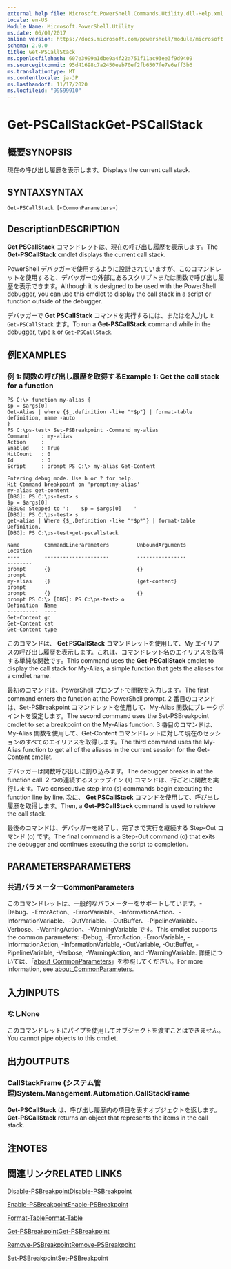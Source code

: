 ```yaml
---
external help file: Microsoft.PowerShell.Commands.Utility.dll-Help.xml
Locale: en-US
Module Name: Microsoft.PowerShell.Utility
ms.date: 06/09/2017
online version: https://docs.microsoft.com/powershell/module/microsoft.powershell.utility/get-pscallstack?view=powershell-7.2&WT.mc_id=ps-gethelp
schema: 2.0.0
title: Get-PSCallStack
ms.openlocfilehash: 607e3999a1dbe9a4f22a751f11ac93ee3f9d9409
ms.sourcegitcommit: 95d41698c7a2450eeb70ef2fb6507fe7e6eff3b6
ms.translationtype: MT
ms.contentlocale: ja-JP
ms.lasthandoff: 11/17/2020
ms.locfileid: "99599910"
---
```

# <span data-ttu-id="044ad-102">Get-PSCallStack</span><span class="sxs-lookup"><span data-stu-id="044ad-102">Get-PSCallStack</span></span>

## <span data-ttu-id="044ad-103">概要</span><span class="sxs-lookup"><span data-stu-id="044ad-103">SYNOPSIS</span></span>
<span data-ttu-id="044ad-104">現在の呼び出し履歴を表示します。</span><span class="sxs-lookup"><span data-stu-id="044ad-104">Displays the current call stack.</span></span>

## <span data-ttu-id="044ad-105">SYNTAX</span><span class="sxs-lookup"><span data-stu-id="044ad-105">SYNTAX</span></span>

```
Get-PSCallStack [<CommonParameters>]
```

## <span data-ttu-id="044ad-106">Description</span><span class="sxs-lookup"><span data-stu-id="044ad-106">DESCRIPTION</span></span>

<span data-ttu-id="044ad-107">**Get PSCallStack** コマンドレットは、現在の呼び出し履歴を表示します。</span><span class="sxs-lookup"><span data-stu-id="044ad-107">The **Get-PSCallStack** cmdlet displays the current call stack.</span></span>

<span data-ttu-id="044ad-108">PowerShell デバッガーで使用するように設計されていますが、このコマンドレットを使用すると、デバッガーの外部にあるスクリプトまたは関数で呼び出し履歴を表示できます。</span><span class="sxs-lookup"><span data-stu-id="044ad-108">Although it is designed to be used with the PowerShell debugger, you can use this cmdlet to display the call stack in a script or function outside of the debugger.</span></span>

<span data-ttu-id="044ad-109">デバッガーで **Get PSCallStack** コマンドを実行するには、またはを入力し `k` `Get-PSCallStack` ます。</span><span class="sxs-lookup"><span data-stu-id="044ad-109">To run a **Get-PSCallStack** command while in the debugger, type `k` or `Get-PSCallStack`.</span></span>

## <span data-ttu-id="044ad-110">例</span><span class="sxs-lookup"><span data-stu-id="044ad-110">EXAMPLES</span></span>

### <span data-ttu-id="044ad-111">例 1: 関数の呼び出し履歴を取得する</span><span class="sxs-lookup"><span data-stu-id="044ad-111">Example 1: Get the call stack for a function</span></span>

```
PS C:\> function my-alias {
$p = $args[0]
Get-Alias | where {$_.definition -like "*$p"} | format-table definition, name -auto
}
PS C:\ps-test> Set-PSBreakpoint -Command my-alias
Command    : my-alias
Action     :
Enabled    : True
HitCount   : 0
Id         : 0
Script     : prompt PS C:\> my-alias Get-Content

Entering debug mode. Use h or ? for help.
Hit Command breakpoint on 'prompt:my-alias'
my-alias get-content
[DBG]: PS C:\ps-test> s
$p = $args[0]
DEBUG: Stepped to ':    $p = $args[0]    '
[DBG]: PS C:\ps-test> s
get-alias | Where {$_.Definition -like "*$p*"} | format-table Definition,
[DBG]: PS C:\ps-test>get-pscallstack

Name        CommandLineParameters         UnboundArguments              Location
----        ---------------------         ----------------              --------
prompt      {}                            {}                            prompt
my-alias    {}                            {get-content}                 prompt
prompt      {}                            {}                            prompt PS C:\> [DBG]: PS C:\ps-test> o
Definition  Name
----------  ----
Get-Content gc
Get-Content cat
Get-Content type
```

<span data-ttu-id="044ad-112">このコマンドは、 **Get PSCallStack** コマンドレットを使用して、My エイリアスの呼び出し履歴を表示します。これは、コマンドレット名のエイリアスを取得する単純な関数です。</span><span class="sxs-lookup"><span data-stu-id="044ad-112">This command uses the **Get-PSCallStack** cmdlet to display the call stack for My-Alias, a simple function that gets the aliases for a cmdlet name.</span></span>

<span data-ttu-id="044ad-113">最初のコマンドは、PowerShell プロンプトで関数を入力します。</span><span class="sxs-lookup"><span data-stu-id="044ad-113">The first command enters the function at the PowerShell prompt.</span></span>
<span data-ttu-id="044ad-114">2 番目のコマンドは、Set-PSBreakpoint コマンドレットを使用して、My-Alias 関数にブレークポイントを設定します。</span><span class="sxs-lookup"><span data-stu-id="044ad-114">The second command uses the Set-PSBreakpoint cmdlet to set a breakpoint on the My-Alias function.</span></span>
<span data-ttu-id="044ad-115">3 番目のコマンドは、My-Alias 関数を使用して、Get-Content コマンドレットに対して現在のセッションのすべてのエイリアスを取得します。</span><span class="sxs-lookup"><span data-stu-id="044ad-115">The third command uses the My-Alias function to get all of the aliases in the current session for the Get-Content cmdlet.</span></span>

<span data-ttu-id="044ad-116">デバッガーは関数呼び出しに割り込みます。</span><span class="sxs-lookup"><span data-stu-id="044ad-116">The debugger breaks in at the function call.</span></span>
<span data-ttu-id="044ad-117">2 つの連続するステップイン (s) コマンドは、行ごとに関数を実行します。</span><span class="sxs-lookup"><span data-stu-id="044ad-117">Two consecutive step-into (s) commands begin executing the function line by line.</span></span>
<span data-ttu-id="044ad-118">次に、 **Get PSCallStack** コマンドを使用して、呼び出し履歴を取得します。</span><span class="sxs-lookup"><span data-stu-id="044ad-118">Then, a **Get-PSCallStack** command is used to retrieve the call stack.</span></span>

<span data-ttu-id="044ad-119">最後のコマンドは、デバッガーを終了し、完了まで実行を継続する Step-Out コマンド (o) です。</span><span class="sxs-lookup"><span data-stu-id="044ad-119">The final command is a Step-Out command (o) that exits the debugger and continues executing the script to completion.</span></span>

## <span data-ttu-id="044ad-120">PARAMETERS</span><span class="sxs-lookup"><span data-stu-id="044ad-120">PARAMETERS</span></span>

### <span data-ttu-id="044ad-121">共通パラメーター</span><span class="sxs-lookup"><span data-stu-id="044ad-121">CommonParameters</span></span>

<span data-ttu-id="044ad-122">このコマンドレットは、一般的なパラメーターをサポートしています。-Debug、-ErrorAction、-ErrorVariable、-InformationAction、-InformationVariable、-OutVariable、-OutBuffer、-PipelineVariable、-Verbose、-WarningAction、-WarningVariable です。</span><span class="sxs-lookup"><span data-stu-id="044ad-122">This cmdlet supports the common parameters: -Debug, -ErrorAction, -ErrorVariable, -InformationAction, -InformationVariable, -OutVariable, -OutBuffer, -PipelineVariable, -Verbose, -WarningAction, and -WarningVariable.</span></span> <span data-ttu-id="044ad-123">詳細については、「[about_CommonParameters](https://go.microsoft.com/fwlink/?LinkID=113216)」を参照してください。</span><span class="sxs-lookup"><span data-stu-id="044ad-123">For more information, see [about_CommonParameters](https://go.microsoft.com/fwlink/?LinkID=113216).</span></span>

## <span data-ttu-id="044ad-124">入力</span><span class="sxs-lookup"><span data-stu-id="044ad-124">INPUTS</span></span>

### <span data-ttu-id="044ad-125">なし</span><span class="sxs-lookup"><span data-stu-id="044ad-125">None</span></span>

<span data-ttu-id="044ad-126">このコマンドレットにパイプを使用してオブジェクトを渡すことはできません。</span><span class="sxs-lookup"><span data-stu-id="044ad-126">You cannot pipe objects to this cmdlet.</span></span>

## <span data-ttu-id="044ad-127">出力</span><span class="sxs-lookup"><span data-stu-id="044ad-127">OUTPUTS</span></span>

### <span data-ttu-id="044ad-128">CallStackFrame (システム管理)</span><span class="sxs-lookup"><span data-stu-id="044ad-128">System.Management.Automation.CallStackFrame</span></span>

<span data-ttu-id="044ad-129">**Get-PSCallStack** は、呼び出し履歴内の項目を表すオブジェクトを返します。</span><span class="sxs-lookup"><span data-stu-id="044ad-129">**Get-PSCallStack** returns an object that represents the items in the call stack.</span></span>

## <span data-ttu-id="044ad-130">注</span><span class="sxs-lookup"><span data-stu-id="044ad-130">NOTES</span></span>

## <span data-ttu-id="044ad-131">関連リンク</span><span class="sxs-lookup"><span data-stu-id="044ad-131">RELATED LINKS</span></span>

[<span data-ttu-id="044ad-132">Disable-PSBreakpoint</span><span class="sxs-lookup"><span data-stu-id="044ad-132">Disable-PSBreakpoint</span></span>](Disable-PSBreakpoint.md)

[<span data-ttu-id="044ad-133">Enable-PSBreakpoint</span><span class="sxs-lookup"><span data-stu-id="044ad-133">Enable-PSBreakpoint</span></span>](Enable-PSBreakpoint.md)

[<span data-ttu-id="044ad-134">Format-Table</span><span class="sxs-lookup"><span data-stu-id="044ad-134">Format-Table</span></span>](Format-Table.md)

[<span data-ttu-id="044ad-135">Get-PSBreakpoint</span><span class="sxs-lookup"><span data-stu-id="044ad-135">Get-PSBreakpoint</span></span>](Get-PSBreakpoint.md)

[<span data-ttu-id="044ad-136">Remove-PSBreakpoint</span><span class="sxs-lookup"><span data-stu-id="044ad-136">Remove-PSBreakpoint</span></span>](Remove-PSBreakpoint.md)

[<span data-ttu-id="044ad-137">Set-PSBreakpoint</span><span class="sxs-lookup"><span data-stu-id="044ad-137">Set-PSBreakpoint</span></span>](Set-PSBreakpoint.md)

